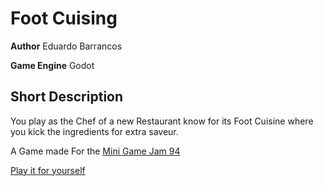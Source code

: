 # Foot Cuising

**Author** Eduardo Barrancos

**Game Engine** Godot

## Short Description

You play as the Chef of a new Restaurant know for its Foot Cuisine where you kick the ingredients for extra saveur.

A Game made For the [Mini Game Jam 94](https://itch.io/jam/mini-jam-94-baking)

[Play it for yourself](https://reallyokeyfruit.itch.io/foot-kitchen)
